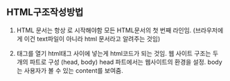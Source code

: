 ## HTML구조작성방법

1. HTML 문서는 항상 <!DOCTYPE html>로 시작해야함 
   모든 HTML문서의 첫 번째 라인임.  (브라우저에게 이건 text파일이 아니라 html 문서라고 알려주는 것임)

2. <html> </html> 태그를 열기
   html태그 사이에 넣는게 html코드가 되는 것임.
   웹 사이트 구조는 두 개의 파트로 구성 (head, body)
   head 파트에서는 웹사이트의 환경을 설정. 
   body는 사용자가 볼 수 있는 content를 보여줌.